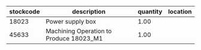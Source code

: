|stockcode|description|quantity|location|
|---------|-----------|--------|--------|
|18023|Power supply box|1.00||
|45633|Machining Operation to Produce 18023_M1|1.00||
